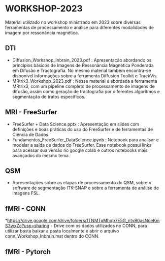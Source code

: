# WORKSHOP-2023
Material utilizado no workshop ministrado em 2023 sobre diversas ferramentas de processamento e análise para diferentes modalidades de imagem por ressonância magnética.

## DTI
* Diffusion_Workshop_Inbrain_2023.pdf : Apresentação abordando os princípios básicos de Imagens de Ressonância Magnética Ponderada em Difusão e Tractografia. No mesmo material também encontra-se disponível informações sobre a ferramenta Diffusion Toolkit e TrackVis. 
* MRtrix3_Workshop_2023.pdf : Nesse material é abordada a ferramenta MRtrix3, com um pipeline completo de processamento de imagens de difusão, assim como geração de tractografia por diferentes algorítmos e segmentação de tratos específicos. 
## MRI - FreeSurfer

* FreeSurfer + Data Science.pptx : Apresentação em slides com definições e boas práticas do uso do FreeSurfer e de ferramentas de Ciência de Dados.
* Fundamentos_FreeSurfer_DataScience.ipynb : Notebook para analisar e modelar a saída de dados do FreeSurfer. Esse notebook possui links para acessar sua versão no google colab e outros notebooks mais avançados do mesmo tema.

## QSM
* Apresentações sobre as etapas de processamento do QSM, sobre o software de segmentação ITK-SNAP e sobre a ferramenta de análise de imagens FSL.
## fMRI - CONN
*https://drive.google.com/drive/folders/1TNMTpMhqb7E5G_ntvB0asNceKmS3wxZc?usp=sharing - Drive com os dados utilizados no CONN, para utilizar basta baixar a pasta localmente e abrir o arquivo conn_Workshop_Inbrain.mat dentro do CONN. 


## fMRI - Pytorch
